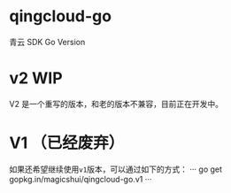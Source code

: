 qingcloud-go
============

青云 SDK Go Version

# v2 WIP
V2 是一个重写的版本，和老的版本不兼容，目前正在开发中。

# V1 （已经废弃）
如果还希望继续使用`v1`版本，可以通过如下的方式：
···
go get gopkg.in/magicshui/qingcloud-go.v1
···

